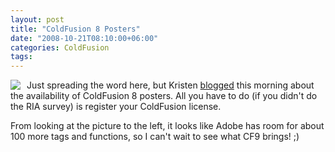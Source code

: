 ```yaml
---
layout: post
title: "ColdFusion 8 Posters"
date: "2008-10-21T08:10:00+06:00"
categories: ColdFusion 
tags: 
---
```


<img src="http://www.webbschofield.com/images/tagposter2.png" align="left" style="margin-right:10px"> Just spreading the word here, but Kristen <a href="http://www.webbschofield.com/index.cfm/2008/10/21/ColdFusion-8-Tag-Posters-Available-Now">blogged</a> this morning about the availability of ColdFusion 8 posters. All you have to do (if you didn't do the RIA survey) is register your ColdFusion license.

From looking at the picture to the left, it looks like Adobe has room for about 100 more tags and functions, so I can't wait to see what CF9 brings! ;)

<br clear="left">